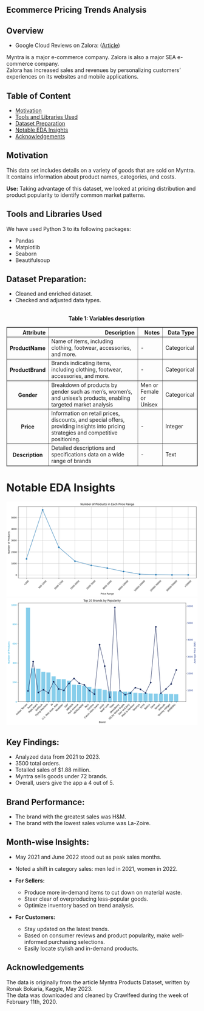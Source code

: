 ## Ecommerce Pricing Trends Analysis

 
## Overview
- Google Cloud Reviews on Zalora: ([Article](https://cloud.google.com/customers/zalora-gcp/))<br>
<p>Myntra is a major e-commerce company. Zalora is also a major SEA e-commerce company.<br>Zalora has increased sales and revenues by personalizing customers’ experiences on its websites and mobile applications.</p>

## Table of Content
- [Motivation](#Motivation)
- [Tools and Libraries Used](#Tools-and-Libraries-Used)
- [Dataset Preparation](#Dataset-Preparation)
- [Notable EDA Insights](#Notable-EDA-Insights)
- [Acknowledgements](#Acknowledgements)

## Motivation

This data set includes details on a variety of goods that are sold on Myntra. It contains information about product names, categories, and costs.

**Use:** Taking advantage of this dataset, we looked at pricing distribution and product popularity to identify common market patterns.


## Tools and Libraries Used
We have used Python 3 to its following packages:
- Pandas
- Matplotlib
- Seaborn
- Beautifulsoup

## Dataset Preparation:
 - Cleaned and enriched dataset.
 - Checked and adjusted data types. <br><br> 
**<p align="center">Table 1: Variables description </p>**
<table border="1" class="dataframe">
  <thead>
    <tr style="text-align: right;">
      <th>Attribute</th>
      <th>Description</th>
      <th>Notes</th>
      <th>Data Type</th>
    </tr>
  </thead>
  <tbody>
    <tr>
      <th>ProductName</th>
      <td>Name of items, including clothing, footwear, accessories, and more.</td>
      <td>-</td>
      <td>Categorical</td>
    </tr>
    <tr>
      <th>ProductBrand</th>
      <td>Brands indicating items, including clothing, footwear, accessories, and more.</td>
      <td>-</td>
      <td>Categorical</td>
    </tr>
    <tr>
      <th>Gender</th>
      <td>Breakdown of products by gender such as men’s, women’s, and unisex’s products, enabling targeted market analysis</td>
      <td>Men or <br> Female or <br> Unisex</td>
      <td>Categorical</td>
    </tr>
    <tr>
      <th>Price</th>
      <td>Information on retail prices, discounts, and special offers, providing insights into pricing strategies and competitive positioning.</td>
      <td>-</td>
      <td>Integer</td>
    </tr>
    <tr>
      <th>Description</th>
      <td>Detailed descriptions and specifications data on a wide range of brands</td>
      <td>-</td>
      <td>Text</td>
    </tr>
  </tbody>
</table>
</div>


# Notable EDA Insights
![png](Myntra_DS1.png)
![png](Myntra_DS2.png)

## Key Findings:
 - Analyzed data from 2021 to 2023.
 - 3500 total orders.
 - Totalled sales of $1.88 million.
 - Myntra sells goods under 72 brands.
 - Overall, users give the app a 4 out of 5.
 
 ## Brand Performance:
 - The brand with the greatest sales was H&M.
 - The brand with the lowest sales volume was La-Zoire.
 
 ## Month-wise Insights:
 - May 2021 and June 2022 stood out as peak sales months.
 - Noted a shift in category sales: men led in 2021, women in 2022.

- **For Sellers:** 
  - Produce more in-demand items to cut down on material waste.
  - Steer clear of overproducing less-popular goods.
  - Optimize inventory based on trend analysis.

- **For Customers:** 
  - Stay updated on the latest trends.
  - Based on consumer reviews and product popularity, make well-informed purchasing selections.
  - Easily locate stylish and in-demand products.

## Acknowledgements
The data is originally from the article Myntra Products Dataset, written by Ronak Bokaria, Kaggle, May 2023.<br>The data was downloaded and cleaned by Crawlfeed during the week of February 11th, 2020.
